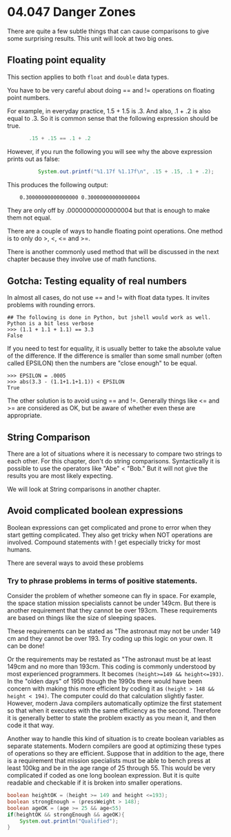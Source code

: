 # 04.047 Danger Zones

There are quite a few subtle things that can cause comparisons to give some surprising results.  This unit will look at two big ones.

## Floating point equality

This section applies to both `float` and `double` data types.

You have to be very careful about doing == and != operations on floating point numbers.  

For example, in everyday practice, 1.5 + 1.5 is .3.   And also, .1 + .2 is also equal to .3.  So it is common sense that the following expression should be true.

```java
       .15 + .15 == .1 + .2
```
However, if you run the following you will see why the above expression prints out as false:

```java
          System.out.printf("%1.17f %1.17f\n", .15 + .15, .1 + .2);
```

This produces the following output:

```txt
    0.30000000000000000 0.30000000000000004
```

They are only off by .00000000000000004 but that is enough to make them not equal.

There are a couple of ways to handle floating point operations.  One method is to only do >, &lt;, &lt;= and >=.

There is another commonly used method that will be discussed in the next chapter because they involve use of math functions.

## Gotcha:  Testing equality of real numbers

In almost all cases, do not use == and != with float data types.  It invites problems with rounding errors.

```
## The following is done in Python, but jshell would work as well.  Python is a bit less verbose
>>> (1.1 + 1.1 + 1.1) == 3.3
False
```
If you need to test for equality, it is usually better to take the absolute value of the difference.  If the difference is smaller than some small number (often called EPSILON) then the numbers are "close enough" to be equal.

```
>>> EPSILON = .0005
>>> abs(3.3 - (1.1+1.1+1.1)) < EPSILON
True
```
The other solution is to avoid using == and !=.  Generally things like <= and >= are considered as OK, but be aware of whether even these are appropriate.

## String Comparison

There are a lot of situations where it is necessary to compare two strings to each other.  For this chapter, don't do string comparisons.  Syntactically it is possible to use the operators like  "Abe" &lt; "Bob."  But it will not give the results  you are most likely expecting.

We will look at String comparisons in another chapter.

## Avoid complicated boolean expressions

Boolean expressions can get complicated and prone to error when they start getting complicated.  They also get tricky when NOT operations are involved.  Compound statements with ! get especially tricky for most humans.

There are several ways to avoid these problems

### Try to phrase problems in terms of positive statements.

Consider the problem of whether someone can fly in space.  For example, the space station mission specialists cannot be under 149cm.  But there is another requirement that they cannot be over 193cm.  These requirements are based on things like the size of sleeping spaces.

These requirements can be stated as "The astronaut may not be under 149 cm and they cannot be over 193.  Try coding up this logic on your own.  It can be done!

Or the requirements may be restated as "The astronaut must be at least 149cm and no more than 193cm.  This coding is commonly understood by most experienced programmers.  It becomes `(height>=149 && height<=193)`.  In the "olden days" of 1950 though the 1990s there would have been concern with making this more efficient by coding it as `(height > 148 && height < 194)`.  The computer could do that calculation slightly faster.  However, modern Java compilers automatically optimize the first statement so that when it executes with the same efficiency as the second.  Therefore it is generally better to state the problem exactly as you mean it, and then code it that way.

Another way to handle this kind of situation is to create boolean variables as separate statements.  Modern compilers are good at optimizing these types of operations so they are efficient.  Suppose that in addition to the age, there is a requirement that mission specialists must be able to bench press at least 100kg and be in the age range of 25 through 55.  This would be very complicated if coded as one long boolean expression.  But it is quite readable and checkable if it is broken into smaller operations.

```java
boolean heightOK = (height >= 149 and height <=193);
boolean strongEnough = (pressWeight > 148);
boolean ageOK = (age >= 25 && age<55)
if(heightOK && strongEnough && ageOK){
    System.out.println("Qualified");
}
```

